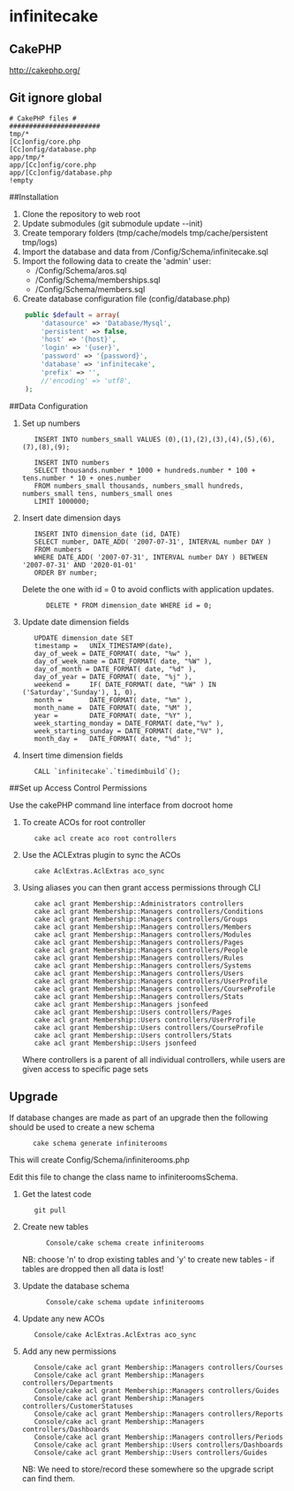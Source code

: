 infinitecake
============

## CakePHP

http://cakephp.org/

## Git ignore global ##

```
# CakePHP files #
#######################
tmp/*
[Cc]onfig/core.php
[Cc]onfig/database.php
app/tmp/*
app/[Cc]onfig/core.php
app/[Cc]onfig/database.php
!empty
```

##Installation

1. Clone the repository to web root
2. Update submodules (git submodule update --init)
3. Create temporary folders (tmp/cache/models tmp/cache/persistent tmp/logs)
4. Import the database and data from /Config/Schema/infinitecake.sql
5. Import the following data to create the 'admin' user:
   * /Config/Schema/aros.sql
   * /Config/Schema/memberships.sql
   * /Config/Schema/members.sql
6. Create database configuration file (config/database.php)

```php
    public $default = array(
		'datasource' => 'Database/Mysql',
		'persistent' => false,
		'host' => '{host}',
		'login' => '{user}',
		'password' => '{password}',
		'database' => 'infinitecake',
		'prefix' => '',
		//'encoding' => 'utf8',
	);
```

##Data Configuration

1. Set up numbers

   ```mysql
      INSERT INTO numbers_small VALUES (0),(1),(2),(3),(4),(5),(6),(7),(8),(9);
      
      INSERT INTO numbers
      SELECT thousands.number * 1000 + hundreds.number * 100 + tens.number * 10 + ones.number
      FROM numbers_small thousands, numbers_small hundreds, numbers_small tens, numbers_small ones
      LIMIT 1000000;
   ```

2. Insert date dimension days
   
   ```mysql
      INSERT INTO dimension_date (id, DATE)
      SELECT number, DATE_ADD( '2007-07-31', INTERVAL number DAY )
      FROM numbers
      WHERE DATE_ADD( '2007-07-31', INTERVAL number DAY ) BETWEEN '2007-07-31' AND '2020-01-01'
      ORDER BY number;
   ```

   Delete the one with id = 0 to avoid conflicts with application updates.

   ```mysql
         DELETE * FROM dimension_date WHERE id = 0;
      ```

3. Update date dimension fields

   ```mysql
      UPDATE dimension_date SET
      timestamp =   UNIX_TIMESTAMP(date),
      day_of_week = DATE_FORMAT( date, "%w" ), 
      day_of_week_name = DATE_FORMAT( date, "%W" ),
      day_of_month = DATE_FORMAT( date, "%d" ),
      day_of_year = DATE_FORMAT( date, "%j" ),
      weekend =     IF( DATE_FORMAT( date, "%W" ) IN ('Saturday','Sunday'), 1, 0),
      month =       DATE_FORMAT( date, "%m" ),
      month_name =  DATE_FORMAT( date, "%M" ),
      year =        DATE_FORMAT( date, "%Y" ),
      week_starting_monday = DATE_FORMAT( date,"%v" ),
      week_starting_sunday = DATE_FORMAT( date,"%V" ),
      month_day =   DATE_FORMAT( date, "%d" );
   ```
   
4. Insert time dimension fields

   ```mysql
      CALL `infinitecake`.`timedimbuild`();
   ```

##Set up Access Control Permissions

Use the cakePHP command line interface from docroot home

1. To create ACOs for root controller 

   ```cli
      cake acl create aco root controllers
   ```
   
2. Use the ACLExtras plugin to sync the ACOs
   
   ```cli
      cake AclExtras.AclExtras aco_sync
   ```

3. Using aliases you can then grant access permissions through CLI

   ```cli
      cake acl grant Membership::Administrators controllers
      cake acl grant Membership::Managers controllers/Conditions
      cake acl grant Membership::Managers controllers/Groups
      cake acl grant Membership::Managers controllers/Members
      cake acl grant Membership::Managers controllers/Modules
      cake acl grant Membership::Managers controllers/Pages
      cake acl grant Membership::Managers controllers/People
      cake acl grant Membership::Managers controllers/Rules
      cake acl grant Membership::Managers controllers/Systems
      cake acl grant Membership::Managers controllers/Users
      cake acl grant Membership::Managers controllers/UserProfile
      cake acl grant Membership::Managers controllers/CourseProfile
      cake acl grant Membership::Managers controllers/Stats
      cake acl grant Membership::Managers jsonfeed
      cake acl grant Membership::Users controllers/Pages
      cake acl grant Membership::Users controllers/UserProfile
      cake acl grant Membership::Users controllers/CourseProfile
      cake acl grant Membership::Users controllers/Stats
      cake acl grant Membership::Users jsonfeed
   ```
   
   Where controllers is a parent of all individual controllers, while users are given access to specific page sets

## Upgrade

If database changes are made as part of an upgrade then the following should be used to create a new schema

   ```cli
         cake schema generate infiniterooms
   ```

This will create Config/Schema/infiniterooms.php

Edit this file to change the class name to infiniteroomsSchema.

1. Get the latest code

   ```git
      git pull
   ```

2. Create new tables

   ```cli
         Console/cake schema create infiniterooms
   ```

   NB: choose 'n' to drop existing tables and 'y' to create new tables - if tables are dropped then all data is lost!

3. Update the database schema

   ```cli
         Console/cake schema update infiniterooms
   ```

4. Update any new ACOs

   ```cli
      Console/cake AclExtras.AclExtras aco_sync
   ```

5. Add any new permissions

   ```cli
      Console/cake acl grant Membership::Managers controllers/Courses
      Console/cake acl grant Membership::Managers controllers/Departments
      Console/cake acl grant Membership::Managers controllers/Guides
      Console/cake acl grant Membership::Managers controllers/CustomerStatuses
      Console/cake acl grant Membership::Managers controllers/Reports
      Console/cake acl grant Membership::Managers controllers/Dashboards
      Console/cake acl grant Membership::Managers controllers/Periods
      Console/cake acl grant Membership::Users controllers/Dashboards
      Console/cake acl grant Membership::Users controllers/Guides
   ```

   NB: We need to store/record these somewhere so the upgrade script can find them.
